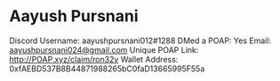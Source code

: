 # Aayush Pursnani

Discord Username: aayushpursnani012#1288
DMed a POAP: Yes
Email: aayushpursnani024@gmail.com
Unique POAP Link: http://POAP.xyz/claim/ron32v
Wallet Address: 0xfAEBD537B8B44871988265bC0faD13665995F55a